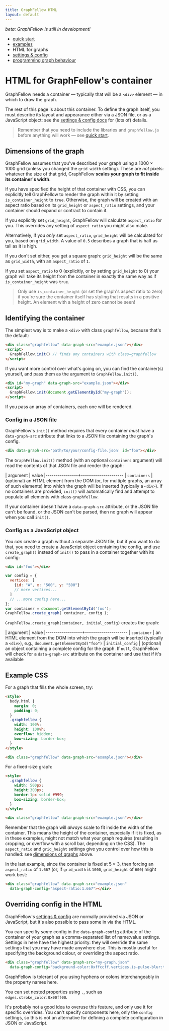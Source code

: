 ```yaml
---
title: GraphFellow HTML
layout: default
---
```


_beta: GraphFellow is still in development!_

* [quick start](index)
* [examples](examples)
* HTML for graphs
* [settings & config](settings)
* [programming graph behaviour](behaviour)

# HTML for GraphFellow's container

GraphFellow needs a container — typically that will be a `<div>` element — in
which to draw the graph.

The rest of this page is about this container. To define the graph itself,
you must describe its layout and appearance either via a JSON file, or as a
JavaScript object: see the [settings & config docs](settings) for (lots of)
details.

> Remember that you need to include the libraries and `graphfellow.js` before
> anything will work — see [quick start](index).

## Dimensions of the graph

GraphFellow assumes that you've described your graph using a 1000 × 1000 grid
(unless you changed the `grid_width` setting). These are *not* pixels:
whatever the size of that grid, GraphFellow **scales your graph to fit inside
its container's width**.

If you have specified the height of that container with CSS, you can explicitly
tell GraphFellow to render the graph within it by setting `is_container_height`
to `true`. Otherwise, the graph will be created with an aspect ratio based on its
`grid_height` or `aspect_ratio` settings, and your container should expand or
contract to contain it.

If you explicitly set `grid_height`, GraphFellow will calculate `aspect_ratio`
for you. This overrides any setting of `aspect_ratio` you might also make.

Alternatively, if you _only_ set `aspect_ratio`, `grid_height` will be calculated
for you, based on `grid_width`. A value of `0.5` describes a graph that is half
as tall as it is high.

If you don't set either, you get a square graph: `grid_height` will be the
same as `grid_width`, with an `aspect_ratio` of `1`.

If you set `aspect_ratio` to 0 (explicitly, or by setting `grid_height` to 0)
your graph will take its height from the container in exactly the same way as
if `is_container_height` was `true`.

> Only use `is_container_height` (or set the graph's aspect ratio to zero) if
> you're sure the container itself has styling that results in a positive
> height. An element with a height of zero cannot be seen!

## Identifying the container

The simplest way is to make a `<div>` with class `graphfellow`, because that's
the default:
  
```html
<div class="graphfellow" data-graph-src="example.json"></div>
<script>
  GraphFellow.init() // finds any containers with class=graphfellow
</script>
```

If you want more control over what's going on, you can find the container(s)
yourself, and pass them as the argument to `GraphFellow.init()`.

```html
<div id="my-graph" data-graph-src="example.json"></div>
<script>
  GraphFellow.init(document.getElementById("my-graph"));
</script>
```

If you pass an array of containers, each one will be rendered.

### Config in a JSON file

GraphFellow's `init()` method requires that every container _must_ have a
`data-graph-src` attribute that links to a JSON file containing the graph's
config.

```html
<div data-graph-src='path/to/your/config-file.json' id="foo"></div>
```

The `GraphFellow.init()` method (with an optional `containers` argument) will
read the contents of that JSON file and render the graph:

| argument       | value
|----------------+---------------------
| `containers`   | (optional) an HTML element from the DOM (or, for multiple graphs, an array of such elements) into which the graph will be inserted (typically a `<div>`). If no containers are provided, `init()` will automatically find and attempt to populate all elements with class `graphfellow`.

If your container doesn't have a `data-graph-src` attribute, or the JSON file
can't be found, or the JSON can't be parsed, then no graph will appear when
you call `init()`.

### Config as a JavaScript object

You _can_ create a graph without a separate JSON file, but if you want to do
that, you need to create a JavaScript object containing the config, and use
`create_graph()` instead of `init()` to pass in a container together with its
config:

```html
<div id="foo"></div>
```
```javascript
var config = { 
  vertices: [
    {id: "A", x: "500", y: "500"}
    // more vertices...
  ]
  // ...more config here...
};
var container = document.getElementById('foo');
GraphFellow.create_graph( container, config );

```

`GraphFellow.create_graph(container, initial_config)` creates the graph:

| argument         | value
|------------------+---------------------
| `container`      | an HTML element from the DOM into which the graph will be inserted (typically a `<div>`), e.g., `document.getElementById("foo")`
| `initial_config` | (optional) an object containing a complete config for the graph. If `null`, GraphFellow will check for a `data-graph-src` attribute on the container and use that if it's available


## Example CSS

For a graph that fills the whole screen, try:

```html
<style>
  body,html {
    margin: 0;
    padding: 0;
  }
  .graphfellow {
    width: 100%;
    height: 100vh;
    overflow: hidden;
    box-sizing: border-box;
  }
</style>
```
```html
<div class="graphfellow" data-graph-src="example.json"></div>
```

For a fixed-size graph:
```html
<style>
  .graphfellow {
    width: 500px;
    height:300px;
    border:1px solid #999;
    box-sizing: border-box;
  }
</style>
```
```html
<div class="graphfellow" data-graph-src="example.json"></div>
```

Remember that the graph will _always_ scale to fit inside the width
of the container. This means the height of the container, especially
if it is fixed, as in these examples, might not match what your
graph requires (resulting in cropping, or overflow with a scroll bar,
depending on the CSS). The `aspect_ratio` and `grid_height` settings
give you control over how this is handled: see
[dimensions of graphs](#dimensions-of-the-graph) above.

In the last example, since the container is fixed at 5 × 3, then forcing
an `aspect_ratio` of `1.667` (or, if `grid_width` is `1000`, `grid_height`
of `600`) might work best:

```html
<div class="graphfellow" data-graph-src="example.json"
  data-graph-config="aspect-ratio:1.667"></div>
```

## Overriding config in the HTML

GraphFellow's [settings & config](settings) are normally provided via JSON
or JavaScript, but it's also possible to pass some in via the HTML.

You can specifiy _some_ config in the `data-graph-config` attribute of the
container of your graph as a comma-separated list of name:value settings.
Settings in here have the highest priority: they will override the same
settings that you may have made anywhere else. This is mostly useful for
specifying the background colour, or overriding the aspect ratio. 

```html
<div class="graphfellow" data-graph-src="my-graph.json"
  data-graph-config="background-color:0xffccff,vertices.is-pulse-blur:true"></div>
```

GraphFellow is tolerant of you using hyphens or colons interchangeably in the
property names here.

You can set nested properties using `.`, such as `edges.stroke_color:0x00ff00`.

It's probably not a good idea to overuse this feature, and only use it for
specific overrides. You can't specify components here, only the `config`
settings, so this is not an alternative for defining a complete configuration
in JSON or JavaScript.


